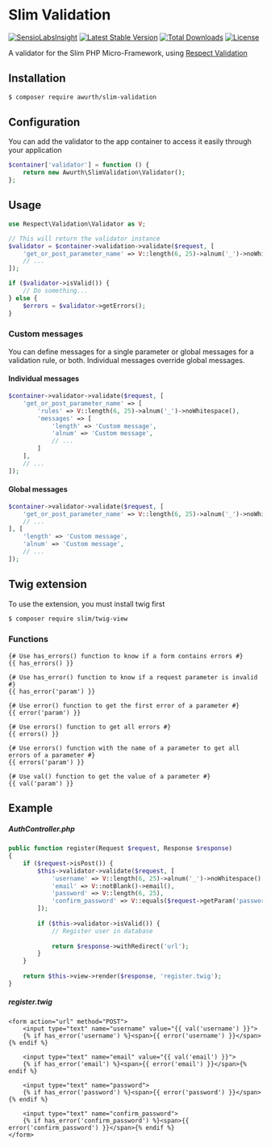 # Slim Validation

[![SensioLabsInsight](https://insight.sensiolabs.com/projects/bdf52753-f379-41c6-85cf-d1d1379b4aa7/mini.png)](https://insight.sensiolabs.com/projects/bdf52753-f379-41c6-85cf-d1d1379b4aa7) [![Latest Stable Version](https://poser.pugx.org/awurth/slim-validation/v/stable)](https://packagist.org/packages/awurth/slim-validation) [![Total Downloads](https://poser.pugx.org/awurth/slim-validation/downloads)](https://packagist.org/packages/awurth/slim-validation) [![License](https://poser.pugx.org/awurth/slim-validation/license)](https://packagist.org/packages/awurth/slim-validation)

A validator for the Slim PHP Micro-Framework, using [Respect Validation](https://github.com/Respect/Validation)

## Installation
``` bash
$ composer require awurth/slim-validation
```

## Configuration
You can add the validator to the app container to access it easily through your application
``` php
$container['validator'] = function () {
    return new Awurth\SlimValidation\Validator();
};
```

## Usage
``` php
use Respect\Validation\Validator as V;

// This will return the validator instance
$validator = $container->validation->validate($request, [
    'get_or_post_parameter_name' => V::length(6, 25)->alnum('_')->noWhitespace(),
    // ...
]);

if ($validator->isValid()) {
    // Do something...
} else {
    $errors = $validator->getErrors();
}
```

### Custom messages
You can define messages for a single parameter or global messages for a validation rule, or both.
Individual messages override global messages.

#### Individual messages
``` php
$container->validator->validate($request, [
    'get_or_post_parameter_name' => [
        'rules' => V::length(6, 25)->alnum('_')->noWhitespace(),
        'messages' => [
            'length' => 'Custom message',
            'alnum' => 'Custom message',
            // ...
        ]
    ],
    // ...
]);
```

#### Global messages
``` php
$container->validator->validate($request, [
    'get_or_post_parameter_name' => V::length(6, 25)->alnum('_')->noWhitespace(),
    // ...
], [
    'length' => 'Custom message',
    'alnum' => 'Custom message',
    // ...
]);
```

## Twig extension
To use the extension, you must install twig first
``` bash
$ composer require slim/twig-view
```

### Functions
``` twig
{# Use has_errors() function to know if a form contains errors #}
{{ has_errors() }}

{# Use has_error() function to know if a request parameter is invalid #}
{{ has_error('param') }}

{# Use error() function to get the first error of a parameter #}
{{ error('param') }}

{# Use errors() function to get all errors #}
{{ errors() }}

{# Use errors() function with the name of a parameter to get all errors of a parameter #}
{{ errors('param') }}

{# Use val() function to get the value of a parameter #}
{{ val('param') }}
```

## Example
##### AuthController.php
``` php
public function register(Request $request, Response $response)
{
    if ($request->isPost()) {
        $this->validator->validate($request, [
            'username' => V::length(6, 25)->alnum('_')->noWhitespace(),
            'email' => V::notBlank()->email(),
            'password' => V::length(6, 25),
            'confirm_password' => V::equals($request->getParam('password'))
        ]);
        
        if ($this->validator->isValid()) {
            // Register user in database
            
            return $response->withRedirect('url');
        }
    }
    
    return $this->view->render($response, 'register.twig');
}
```

##### register.twig
``` twig
<form action="url" method="POST">
    <input type="text" name="username" value="{{ val('username') }}">
    {% if has_error('username') %}<span>{{ error('username') }}</span>{% endif %}
    
    <input type="text" name="email" value="{{ val('email') }}">
    {% if has_error('email') %}<span>{{ error('email') }}</span>{% endif %}
    
    <input type="text" name="password">
    {% if has_error('password') %}<span>{{ error('password') }}</span>{% endif %}
    
    <input type="text" name="confirm_password">
    {% if has_error('confirm_password') %}<span>{{ error('confirm_password') }}</span>{% endif %}
</form>
```
